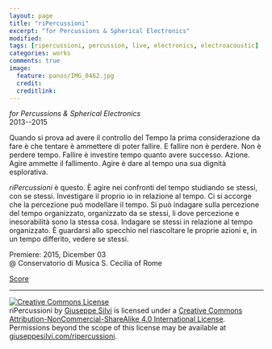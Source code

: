 ```yaml
---
layout: page
title: "riPercussioni"
excerpt: "for Percussions & Spherical Electronics"
modified:
tags: [ripercussioni, percussion, live, electronics, electroacoustic]
categories: works
comments: true
image:
  feature: panos/IMG_0462.jpg
  credit:
  creditlink:
---
```


*for Percussions & Spherical Electronics*    
2013--2015

Quando si prova ad avere il controllo del Tempo la prima considerazione da fare
è che tentare è ammettere di poter fallire. E fallire non è perdere. Non è
perdere tempo. Fallire è investire tempo quanto avere successo. Azione. Agire
ammette il fallimento. Agire è dare al tempo una sua dignità esplorativa.

*riPercussioni* è questo. È agire nei confronti del tempo studiando se stessi,
con se stessi. Investigare il proprio io in relazione al tempo. Ci si accorge
che la percezione può modellare il tempo. Si può indagare sulla percezione del
tempo organizzato, organizzato da se stessi, li dove percezione e inesorabilità
sono la stessa cosa. Indagare se stessi in relazione al tempo organizzato.
È guardarsi allo specchio nel riascoltare le proprie azioni e, in un tempo
differito, vedere se stessi.

Premiere: 2015, Dicember 03    
@ Conservatorio di Musica S. Cecilia of Rome

[Score](https://www.academia.edu/19411395/riPercussioni)

---

<a rel="license" href="http://creativecommons.org/licenses/by-nc-sa/4.0/"><img alt="Creative Commons License" style="border-width:0" src="https://i.creativecommons.org/l/by-nc-sa/4.0/80x15.png" /></a><br /><span xmlns:dct="http://purl.org/dc/terms/" property="dct:title">riPercussioni</span> by <a xmlns:cc="http://creativecommons.org/ns#" href="giuseppesilvi.com/ripercussioni" property="cc:attributionName" rel="cc:attributionURL">Giuseppe Silvi</a> is licensed under a <a rel="license" href="http://creativecommons.org/licenses/by-nc-sa/4.0/">Creative Commons Attribution-NonCommercial-ShareAlike 4.0 International License</a>.<br />Permissions beyond the scope of this license may be available at <a xmlns:cc="http://creativecommons.org/ns#" href="giuseppesilvi.com/ripercussioni" rel="cc:morePermissions">giuseppesilvi.com/ripercussioni</a>.
